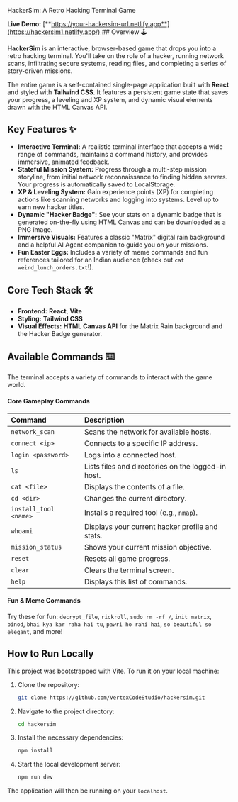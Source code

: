  HackerSim: A Retro Hacking Terminal Game

 **Live Demo:** [**https://your-hackersim-url.netlify.app**](https://hackersim1.netlify.app/) \#\# Overview 🕹️

**HackerSim** is an interactive, browser-based game that drops you into a retro hacking terminal. You'll take on the role of a hacker, running network scans, infiltrating secure systems, reading files, and completing a series of story-driven missions.

The entire game is a self-contained single-page application built with **React** and styled with **Tailwind CSS**. It features a persistent game state that saves your progress, a leveling and XP system, and dynamic visual elements drawn with the HTML Canvas API.

## Key Features ✨

  * **Interactive Terminal:** A realistic terminal interface that accepts a wide range of commands, maintains a command history, and provides immersive, animated feedback.
  * **Stateful Mission System:** Progress through a multi-step mission storyline, from initial network reconnaissance to finding hidden servers. Your progress is automatically saved to LocalStorage.
  * **XP & Leveling System:** Gain experience points (XP) for completing actions like scanning networks and logging into systems. Level up to earn new hacker titles.
  * **Dynamic "Hacker Badge":** See your stats on a dynamic badge that is generated on-the-fly using HTML Canvas and can be downloaded as a PNG image.
  * **Immersive Visuals:** Features a classic "Matrix" digital rain background and a helpful AI Agent companion to guide you on your missions.
  * **Fun Easter Eggs:** Includes a variety of meme commands and fun references tailored for an Indian audience (check out `cat weird_lunch_orders.txt`\!).

## Core Tech Stack 🛠️

  * **Frontend:** **React**, **Vite**
  * **Styling:** **Tailwind CSS**
  * **Visual Effects:** **HTML Canvas API** for the Matrix Rain background and the Hacker Badge generator.

## Available Commands ⌨️

The terminal accepts a variety of commands to interact with the game world.

#### **Core Gameplay Commands**

| Command | Description |
| :--- | :--- |
| `network_scan` | Scans the network for available hosts. |
| `connect <ip>` | Connects to a specific IP address. |
| `login <password>` | Logs into a connected host. |
| `ls` | Lists files and directories on the logged-in host. |
| `cat <file>` | Displays the contents of a file. |
| `cd <dir>` | Changes the current directory. |
| `install_tool <name>` | Installs a required tool (e.g., `nmap`). |
| `whoami` | Displays your current hacker profile and stats. |
| `mission_status` | Shows your current mission objective. |
| `reset` | Resets all game progress. |
| `clear` | Clears the terminal screen. |
| `help` | Displays this list of commands. |

#### **Fun & Meme Commands**

Try these for fun: `decrypt_file`, `rickroll`, `sudo rm -rf /`, `init matrix`, `binod`, `bhai kya kar raha hai tu`, `pawri ho rahi hai`, `so beautiful so elegant`, and more\!

## How to Run Locally

This project was bootstrapped with Vite. To run it on your local machine:

1.  Clone the repository:
    ```bash
    git clone https://github.com/VertexCodeStudio/hackersim.git
    ```
2.  Navigate to the project directory:
    ```bash
    cd hackersim
    ```
3.  Install the necessary dependencies:
    ```bash
    npm install
    ```
4.  Start the local development server:
    ```bash
    npm run dev
    ```

The application will then be running on your `localhost`.
